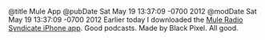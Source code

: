@title Mule App
@pubDate Sat May 19 13:37:09 -0700 2012
@modDate Sat May 19 13:37:09 -0700 2012
Earlier today I downloaded the <a href="http://itunes.apple.com/us/app/mule-radio/id526234693?mt=8">Mule Radio Syndicate iPhone app</a>. Good podcasts. Made by Black Pixel. All good.

